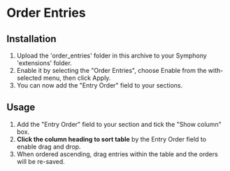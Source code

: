 # Order Entries

## Installation

1. Upload the 'order_entries' folder in this archive to your Symphony 'extensions' folder.
2. Enable it by selecting the "Order Entries", choose Enable from the with-selected menu, then click Apply.
3. You can now add the "Entry Order" field to your sections.

## Usage

1. Add the "Entry Order" field to your section and tick the "Show column" box.
2. **Click the column heading to sort table** by the Entry Order field to enable drag and drop.
3. When ordered ascending, drag entries within the table and the orders will be re-saved.